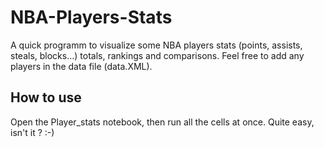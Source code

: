 # NBA-Players-Stats
A quick programm to visualize some NBA players stats (points, assists, steals, blocks...) totals, rankings and comparisons. Feel free to add any players in the data file (data.XML).

## How to use 
Open the Player_stats notebook, then run all the cells at once. Quite easy, isn't it ? :-)
